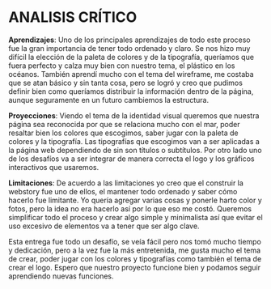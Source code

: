 # ANALISIS CRÍTICO

**Aprendizajes**: Uno de los principales aprendizajes de todo este proceso fue la gran importancia de tener todo ordenado y claro. Se nos hizo muy difícil la elección de la paleta de colores y de la tipografía, queríamos que fuera perfecto y calza muy bien con nuestro tema, el plástico en los océanos. También aprendí mucho con el tema del wireframe, me costaba que se atan básico y sin tanta cosa, pero se logró y creo que pudimos definir bien como queríamos distribuir la información dentro de la página, aunque seguramente en un futuro cambiemos la estructura.

**Proyecciones**: Viendo el tema de la identidad visual queremos que nuestra página sea reconocida por que se relaciona mucho con el mar, poder resaltar bien los colores que escogimos, saber jugar con la paleta de colores y la tipografía. Las tipografías que escogimos van a ser aplicadas a la página web dependiendo de sin son títulos o subtítulos. Por otro lado uno de los desafíos va a ser integrar de manera correcta el logo y los gráficos interactivos que usaremos. 

**Limitaciones**: De acuerdo a las limitaciones yo creo que el construir la webstory fue uno de ellos, el mantener todo ordenado y saber cómo hacerlo fue limitante. Yo quería agregar varias cosas y ponerle harto color y fotos, pero la idea no era hacerlo así por lo que eso me costó. Queremos simplificar todo el proceso y crear algo simple y minimalista así que evitar el uso excesivo de elementos va a tener que ser algo clave. 

Esta entrega fue todo un desafío, se veía fácil pero nos tomó mucho tiempo y dedicación, pero a la vez fue la más entretenida, me gusta mucho el tema de crear, poder jugar con los colores y tipografías como también el tema de crear el logo. Espero que nuestro proyecto funcione bien y podamos seguir aprendiendo nuevas funciones. 